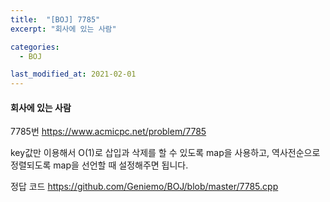 ```yaml
---
title:  "[BOJ] 7785"
excerpt: "회사에 있는 사람"

categories:
  - BOJ

last_modified_at: 2021-02-01
---
```


#### 회사에 있는 사람

7785번 <https://www.acmicpc.net/problem/7785>

key값만 이용해서 O(1)로 삽입과 삭제를 할 수 있도록 map을 사용하고, 역사전순으로 정렬되도록 map을 선언할 때 설정해주면 됩니다.

정답 코드 <https://github.com/Geniemo/BOJ/blob/master/7785.cpp>